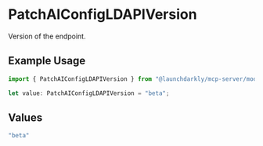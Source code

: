 # PatchAIConfigLDAPIVersion

Version of the endpoint.

## Example Usage

```typescript
import { PatchAIConfigLDAPIVersion } from "@launchdarkly/mcp-server/models/operations";

let value: PatchAIConfigLDAPIVersion = "beta";
```

## Values

```typescript
"beta"
```